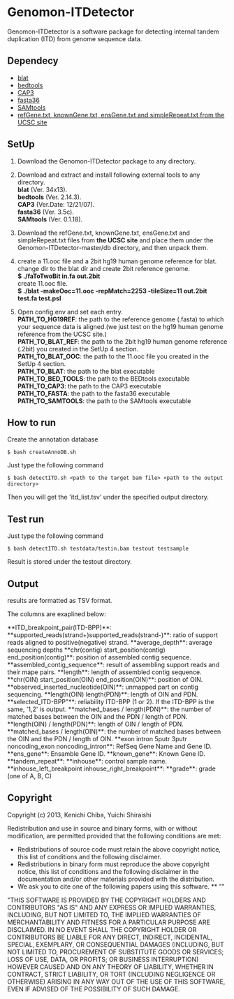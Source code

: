 Genomon-ITDetector
==================

Genomon-ITDetector is a software package for detecting internal tandem duplication (ITD) from genome sequence data.

Dependecy
----------

* [blat](http://genome.ucsc.edu/)
* [bedtools](https://code.google.com/p/bedtools/)
* [CAP3](http://seq.cs.iastate.edu/)
* [fasta36](http://faculty.virginia.edu/wrpearson/fasta/fasta36/)
* [SAMtools](http://samtools.sourceforge.net/)
* [refGene.txt, knownGene.txt, ensGene.txt and simpleRepeat.txt from the UCSC site](http://hgdownload.cse.ucsc.edu/goldenpath/hg19/database/)

SetUp
----------

1. Download the Genomon-ITDetector package to any directory.

2. Download and extract and install following external tools to any directory.  
  **blat**  (Ver. 34x13).  
  **bedtools** (Ver. 2.14.3).  
  **CAP3**  (Ver.Date: 12/21/07).  
  **fasta36** (Ver. 3.5c).  
  **SAMtools** (Ver. 0.1.18).  

3. Download the refGene.txt, knownGene.txt, ensGene.txt and simpleRepeat.txt files from **the UCSC site** and place them under the Genomon-ITDetector-master/db directory, and then unpack them.  

4. create a 11.ooc file and a 2bit hg19 human genome reference for blat.  
  change dir to the blat dir and create 2bit reference genome.  
  **$ ./faToTwoBit in.fa out.2bit**  
  create 11.ooc file.  
  **$ ./blat -makeOoc=11.ooc -repMatch=2253 -tileSize=11 out.2bit test.fa test.psl**  

5. Open config.env and set each entry.  
  **PATH_TO_HG19REF**: the path to the reference genome (.fasta) to which your sequence data is aligned.(we just test on the hg19 human genome reference from the UCSC site.)  
  **PATH_TO_BLAT_REF**: the path to the 2bit hg19 human genome reference (.2bit) you created in the SetUp 4 section.  
  **PATH_TO_BLAT_OOC**: the path to the 11.ooc file you created in the SetUp 4 section.  
  **PATH_TO_BLAT**: the path to the blat executable  
  **PATH_TO_BED_TOOLS**: the path to the BEDtools executable  
  **PATH_TO_CAP3**: the path to the CAP3 executable  
  **PATH_TO_FASTA**: the path to the fasta36 executable  
  **PATH_TO_SAMTOOLS**: the path to the SAMtools executable  


How to run
---

Create the annotation database

    $ bash createAnnoDB.sh

Just type the following command

    $ bash detectITD.sh <path to the target bam file> <path to the output directory>

Then you will get the 'itd_list.tsv' under the specified output directory.


Test run
---

Just type the following command

    $ bash detectITD.sh testdata/testin.bam testout testsample

Result is stored under the testout directory.

Output
---

results are formatted as TSV format.

The columns are exaplined below:   

</table>
  **ITD_breakpoint_pair(ITD-BPP)**:   
  **supported_reads(strand+)supported_reads(strand-)**: ratio of support reads aligned to positive(negative) strand.   
  **average_depth**: average sequencing depths    
  **chr(contig) start_position(contig) end_position(contig)**: position of assembled contig sequence.   
  **assembled_contig_sequence**: result of assembling support reads and their mape pairs.   
  **length**: length of assembled contig sequence.   
  **chr(OIN) start_position(OIN) end_position(OIN)**: position of OIN.  
  **observed_inserted_nucleotide(OIN)**: unmapped part on contig sequencing.  
  **length(OIN) length(PDN)**: length of OIN and PDN.   
  **selected_ITD-BPP"**: reliability ITD-BPP (1 or 2). If the ITD-BPP is the same, '1,2' is output.   
  **matched_bases / length(PDN)**: the number of matched bases between the OIN and the PDN / length of PDN.   
  **length(OIN) / length(PDN)**: length of OIN / length of PDN.   
  **matched_bases / length(OIN)**: the number of matched bases between the OIN and the PDN / length of OIN.  
  **exon intron 5putr 3putr noncoding_exon noncoding_intron**: RefSeq Gene Name and Gene ID.   
  **ens_gene**: Ensamble Gene ID.  
  **known_gene**: Known Gene ID.  
  **tandem_repeat**:   
  **inhouse**: control sample name.       
  **inhouse_left_breakpoint inhouse_right_breakpoint**: 
  **grade**: grade (one of A, B, C) 


Copyright
----------
Copyright (c) 2013, Kenichi Chiba, Yuichi Shiraishi

Redistribution and use in source and binary forms, with or without modification, are permitted provided that the following conditions are met:
  * Redistributions of source code must retain the above copyright notice, this list of conditions and the following disclaimer.
  * Redistributions in binary form must reproduce the above copyright notice, this list of conditions and the following disclaimer in the documentation and/or other materials provided with the distribution.
  * We ask you to cite one of the following papers using this software.
  	** ""

"THIS SOFTWARE IS PROVIDED BY THE COPYRIGHT HOLDERS AND CONTRIBUTORS "AS IS" AND ANY EXPRESS OR IMPLIED WARRANTIES, INCLUDING, BUT NOT LIMITED TO, THE IMPLIED WARRANTIES OF MERCHANTABILITY AND FITNESS FOR A PARTICULAR PURPOSE ARE DISCLAIMED. IN NO EVENT SHALL THE COPYRIGHT HOLDER OR CONTRIBUTORS BE LIABLE FOR ANY DIRECT, INDIRECT, INCIDENTAL, SPECIAL, EXEMPLARY, OR CONSEQUENTIAL DAMAGES (INCLUDING, BUT NOT LIMITED TO, PROCUREMENT OF SUBSTITUTE GOODS OR SERVICES; LOSS OF USE, DATA, OR PROFITS; OR BUSINESS INTERRUPTION) HOWEVER CAUSED AND ON ANY THEORY OF LIABILITY, WHETHER IN CONTRACT, STRICT LIABILITY, OR TORT (INCLUDING NEGLIGENCE OR OTHERWISE) ARISING IN ANY WAY OUT OF THE USE OF THIS SOFTWARE, EVEN IF ADVISED OF THE POSSIBILITY OF SUCH DAMAGE. 


